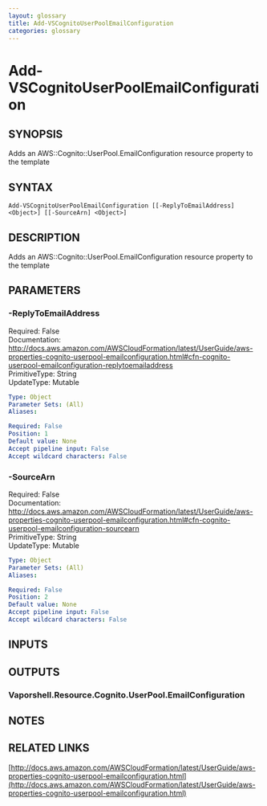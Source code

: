 ```yaml
---
layout: glossary
title: Add-VSCognitoUserPoolEmailConfiguration
categories: glossary
---
```


# Add-VSCognitoUserPoolEmailConfiguration

## SYNOPSIS
Adds an AWS::Cognito::UserPool.EmailConfiguration resource property to the template

## SYNTAX

```
Add-VSCognitoUserPoolEmailConfiguration [[-ReplyToEmailAddress] <Object>] [[-SourceArn] <Object>]
```

## DESCRIPTION
Adds an AWS::Cognito::UserPool.EmailConfiguration resource property to the template

## PARAMETERS

### -ReplyToEmailAddress
Required: False    
Documentation: http://docs.aws.amazon.com/AWSCloudFormation/latest/UserGuide/aws-properties-cognito-userpool-emailconfiguration.html#cfn-cognito-userpool-emailconfiguration-replytoemailaddress    
PrimitiveType: String    
UpdateType: Mutable

```yaml
Type: Object
Parameter Sets: (All)
Aliases: 

Required: False
Position: 1
Default value: None
Accept pipeline input: False
Accept wildcard characters: False
```

### -SourceArn
Required: False    
Documentation: http://docs.aws.amazon.com/AWSCloudFormation/latest/UserGuide/aws-properties-cognito-userpool-emailconfiguration.html#cfn-cognito-userpool-emailconfiguration-sourcearn    
PrimitiveType: String    
UpdateType: Mutable

```yaml
Type: Object
Parameter Sets: (All)
Aliases: 

Required: False
Position: 2
Default value: None
Accept pipeline input: False
Accept wildcard characters: False
```

## INPUTS

## OUTPUTS

### Vaporshell.Resource.Cognito.UserPool.EmailConfiguration

## NOTES

## RELATED LINKS

[http://docs.aws.amazon.com/AWSCloudFormation/latest/UserGuide/aws-properties-cognito-userpool-emailconfiguration.html](http://docs.aws.amazon.com/AWSCloudFormation/latest/UserGuide/aws-properties-cognito-userpool-emailconfiguration.html)

